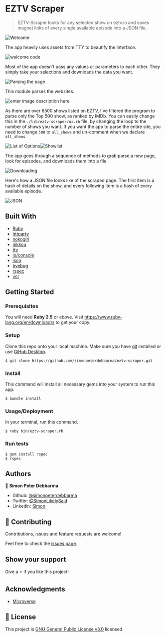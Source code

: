 # EZTV Scraper

> EZTV-Scraper looks for any selected show on eztv.io and saves magnet links of every single available episode  into a JSON file.

![Welcome](https://imgur.com/rhkE4jp.png)

The app heavily uses assets from TTY to beautify the interface.

![welcome code](https://imgur.com/EGjUZD7.png)

Most of the app doesn't pass any values or parameters to each other. They simply take your selections and downloads the data you want.

![Parsing the page](https://imgur.com/YdQC0Iu.png)

This module parses the websites.

![enter image description here](https://imgur.com/NXXTvhZ.png)

As there are over 6500 shows listed on EZTV, I've filtered the program to parse only the Top 500 show, as ranked by IMDb. You can easily change this in the `./lib/eztv-scraper/ui.rb` file, by changing the loop to the number of shows you want. If you want the app to parse the entire site, you need to change `500` to `all_shows`  and un-comment when we declare `all_shows`

![List of Options](https://imgur.com/MHlgxy1.png)![Showlist](https://imgur.com/qfPEPb7.png)

The app goes through a sequence of methods to grab parse a new page, look for episodes, and downloads them into a file.

![Downloading](https://imgur.com/IMB9mgL.png)

Here's how a JSON file looks like of the scraped page. The first item is a hash of details on the show, and every following item is a hash of every available episode.

![JSON](https://imgur.com/G99jav0.png)



## Built With

- [Ruby](https://www.ruby-lang.org/en/)
- [httparty](https://github.com/jnunemaker/httparty)
- [nokogiri](https://nokogiri.org/)
- [nikkou](https://github.com/tombenner/nikkou)
- [tty](https://ttytoolkit.org)
- [io/console](https://github.com/ruby/io-console)
- [json](https://rubygems.org/gems/json/versions/1.8.3)
- [byebug](https://github.com/deivid-rodriguez/byebug)
- [rspec](https://github.com/rspec/rspec)
- [vcr](https://github.com/vcr/vcr)


## Getting Started


### Prerequisites
You will need **Ruby 2.5** or above.
Visit https://www.ruby-lang.org/en/downloads/ to get your copy.

### Setup
Clone this repo onto your local machine. Make sure you have [git](https://git-scm.com/) installed or use [GiHub Desktop](https://desktop.github.com/).
```
$ git clone https://github.com/simonpeterdebbarma/eztv-scraper.git
```

### Install
This command will install all necessary gems into your system to run this app.
```
$ bundle install
```

### Usage/Deployment
In your terminal, run this command.
```
$ ruby bin/eztv-scraper.rb
```
### Run tests
```
$ gem install rspec
$ rspec
```

## Authors

👤 **Simon Peter Debbarma**

- Github: [@simonpeterdebbarma](https://github.com/simonpeterdebbarma)
- Twitter: [@SimonLikelySaid](https://twitter.com/SimonLikelySaid)
- Linkedin: [Simon](https://www.linkedin.com/in/simon-peter-debbarma/)

## 🤝 Contributing

Contributions, issues and feature requests are welcome!

Feel free to check the [issues page](issues/).

## Show your support

Give a ⭐️ if you like this project!

## Acknowledgments

- [Microverse](https://www.microverse.org/)

## 📝 License

This project is [GNU General Public License v3.0](https://www.gnu.org/licenses/gpl-3.0.en.html) licensed.

